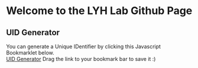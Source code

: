 # Welcome to the LYH Lab Github Page
## UID Generator
You can generate a Unique IDentifier by clicking this Javascript Bookmarklet below.  
<a href="javascript:
var today=new Date();
var epoch=Math.floor( today.getTime() / 1000 );
var epoch36=(epoch).toString(36);
function myFunction() {
  alert('Your UID is: ' + epoch36 + '\nGenerated on ' + today );
};
myFunction();">UID Generator</a>
Drag the link to your bookmark bar to save it :)
